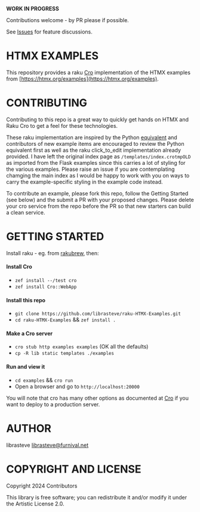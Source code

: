 **WORK IN PROGRESS**

Contributions welcome - by PR please if possible.

See [Issues](https://github.com/librasteve/raku-HTMX-Examples/issues) for feature discussions.

HTMX EXAMPLES
=============

This repository provides a raku [Cro](https://cro.raku.org) implementation of the HTMX examples from [https://htmx.org/examples](https://htmx.org/examples).

CONTRIBUTING
============

Contributing to this repo is a great way to quickly get hands on HTMX and Raku Cro to get a feel for these technologies.

These raku implementation are inspired by the Python [equivalent](https://github.com/Konfuzian/htmx-examples-with-flask/tree/main) and contributors of new example items are encouraged to review the Python equivalent first as well as the raku click_to_edit implementation already provided. I have left the original index page as ```/templates/index.crotmpOLD``` as imported from the Flask examples since this carries a lot of styling for the various examples. Please raise an issue if you are contemplating chamging the main index as I would be happy to work with you on ways to carry the example-specific styling in the example code instead.

To contribute an example, please fork this repo, follow the Getting Started (see below) and the submit a PR with your proposed changes. Please delete your cro service from the repo before the PR so that new starters can build a clean service.


GETTING STARTED
===============

Install raku - eg. from [rakubrew](https://rakubrew.org), then:

#### Install Cro
- `zef install --/test cro`
- `zef install Cro::WebApp`

#### Install this repo
- `git clone https://github.com/librasteve/raku-HTMX-Examples.git`
- `cd raku-HTMX-Examples` && `zef install .`

#### Make a Cro server
- `cro stub http examples examples`  (OK all the defaults)
- `cp -R lib static templates ./examples`

#### Run and view it
- `cd examples` && `cro run`
- Open a browser and go to `http://localhost:20000`

You will note that cro has many other options as documented at [Cro](https://cro.raku.org) if you want to deploy to a production server.


AUTHOR
======

librasteve <librasteve@furnival.net>

COPYRIGHT AND LICENSE
=====================

Copyright 2024 Contributors

This library is free software; you can redistribute it and/or modify it under the Artistic License 2.0.

